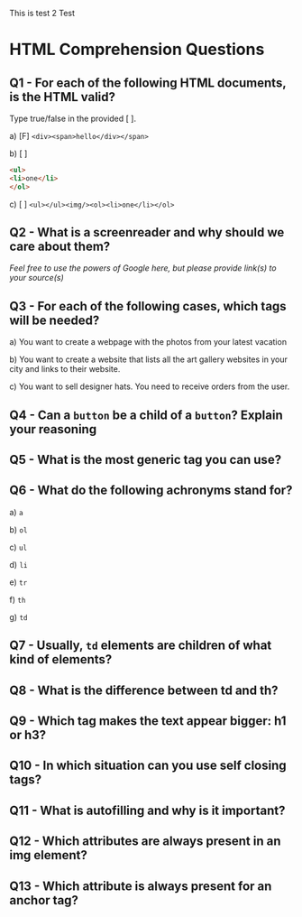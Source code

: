 This is test 2
Test
# HTML Comprehension Questions

## Q1 - For each of the following HTML documents, is the HTML valid?

Type true/false in the provided [ ].

a) [F] `<div><span>hello</div></span>`

b) [ ]

```html
<ul>
<li>one</li>
</ol>
```

c) [ ] `<ul></ul><img/><ol><li>one</li></ol>`

## Q2 - What is a screenreader and why should we care about them?

_Feel free to use the powers of Google here, but please provide link(s) to your source(s)_

## Q3 - For each of the following cases, which tags will be needed?

a) You want to create a webpage with the photos from your latest vacation

b) You want to create a website that lists all the art gallery websites in your city and links to their website.

c) You want to sell designer hats. You need to receive orders from the user.

## Q4 - Can a `button` be a child of a `button`? Explain your reasoning

## Q5 - What is the most generic tag you can use?

## Q6 - What do the following achronyms stand for?

a) `a`

b) `ol`

c) `ul`

d) `li`

e) `tr`

f) `th`

g) `td`

## Q7 - Usually, `td` elements are children of what kind of elements?

## Q8 - What is the difference between td and th?

## Q9 - Which tag makes the text appear bigger: h1 or h3?

## Q10 - In which situation can you use self closing tags?

## Q11 - What is autofilling and why is it important?

## Q12 - Which attributes are always present in an img element?

## Q13 - Which attribute is always present for an anchor tag?
